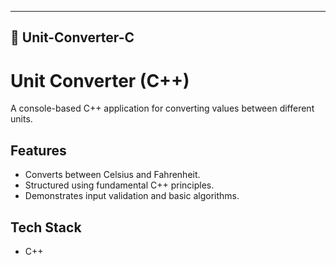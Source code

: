 
---

## 📂 Unit-Converter-C


# Unit Converter (C++)
A console-based C++ application for converting values between different units.



## Features
- Converts between Celsius and Fahrenheit.
- Structured using fundamental C++ principles.
- Demonstrates input validation and basic algorithms.


## Tech Stack
- C++
